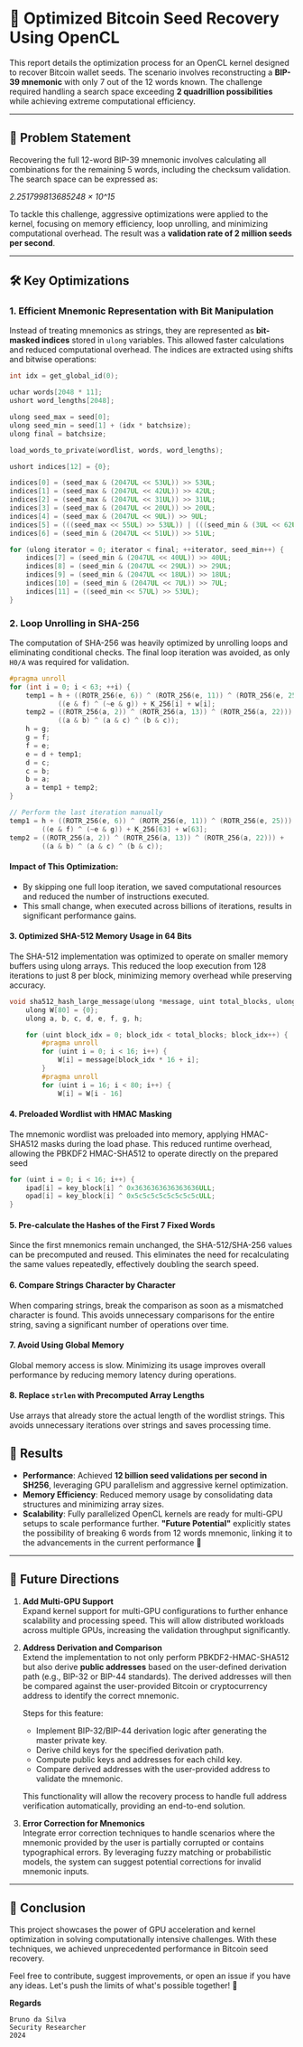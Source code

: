 # 🚀 Optimized Bitcoin Seed Recovery Using OpenCL

This report details the optimization process for an OpenCL kernel designed to recover Bitcoin wallet seeds. The scenario involves reconstructing a **BIP-39 mnemonic** with only 7 out of the 12 words known. The challenge required handling a search space exceeding **2 quadrillion possibilities** while achieving extreme computational efficiency.

---

## 🎯 Problem Statement

Recovering the full 12-word BIP-39 mnemonic involves calculating all combinations for the remaining 5 words, including the checksum validation. The search space can be expressed as:

*2.251799813685248 × 10^15*

To tackle this challenge, aggressive optimizations were applied to the kernel, focusing on memory efficiency, loop unrolling, and minimizing computational overhead. The result was a **validation rate of 2 million seeds per second**.

---

## 🛠️ Key Optimizations

### 1. Efficient Mnemonic Representation with Bit Manipulation

Instead of treating mnemonics as strings, they are represented as **bit-masked indices** stored in `ulong` variables. This allowed faster calculations and reduced computational overhead. The indices are extracted using shifts and bitwise operations:

```c
int idx = get_global_id(0);

uchar words[2048 * 11];
ushort word_lengths[2048];

ulong seed_max = seed[0];
ulong seed_min = seed[1] + (idx * batchsize);
ulong final = batchsize;

load_words_to_private(wordlist, words, word_lengths);

ushort indices[12] = {0};

indices[0] = (seed_max & (2047UL << 53UL)) >> 53UL;
indices[1] = (seed_max & (2047UL << 42UL)) >> 42UL;
indices[2] = (seed_max & (2047UL << 31UL)) >> 31UL;
indices[3] = (seed_max & (2047UL << 20UL)) >> 20UL;
indices[4] = (seed_max & (2047UL << 9UL)) >> 9UL;
indices[5] = (((seed_max << 55UL) >> 53UL)) | (((seed_min & (3UL << 62UL)) >> 62UL));
indices[6] = (seed_min & (2047UL << 51UL)) >> 51UL;

for (ulong iterator = 0; iterator < final; ++iterator, seed_min++) {
    indices[7] = (seed_min & (2047UL << 40UL)) >> 40UL;
    indices[8] = (seed_min & (2047UL << 29UL)) >> 29UL;
    indices[9] = (seed_min & (2047UL << 18UL)) >> 18UL;
    indices[10] = (seed_min & (2047UL << 7UL)) >> 7UL;
    indices[11] = ((seed_min << 57UL) >> 53UL);
}
```

### 2. Loop Unrolling in SHA-256

The computation of SHA-256 was heavily optimized by unrolling loops and eliminating conditional checks. The final loop iteration was avoided, as only `H0/A` was required for validation.

```c
#pragma unroll
for (int i = 0; i < 63; ++i) {
    temp1 = h + ((ROTR_256(e, 6)) ^ (ROTR_256(e, 11)) ^ (ROTR_256(e, 25))) +
            ((e & f) ^ (~e & g)) + K_256[i] + w[i];
    temp2 = ((ROTR_256(a, 2)) ^ (ROTR_256(a, 13)) ^ (ROTR_256(a, 22))) +
            ((a & b) ^ (a & c) ^ (b & c));
    h = g;
    g = f;
    f = e;
    e = d + temp1;
    d = c;
    c = b;
    b = a;
    a = temp1 + temp2;
}

// Perform the last iteration manually
temp1 = h + ((ROTR_256(e, 6)) ^ (ROTR_256(e, 11)) ^ (ROTR_256(e, 25))) +
        ((e & f) ^ (~e & g)) + K_256[63] + w[63];
temp2 = ((ROTR_256(a, 2)) ^ (ROTR_256(a, 13)) ^ (ROTR_256(a, 22))) +
        ((a & b) ^ (a & c) ^ (b & c));
```


#### Impact of This Optimization:

-   By skipping one full loop iteration, we saved computational resources and reduced the number of instructions executed.
-   This small change, when executed across billions of iterations, results in significant performance gains.

#### 3. Optimized SHA-512 Memory Usage in 64 Bits
The SHA-512 implementation was optimized to operate on smaller memory buffers using ulong arrays. This reduced the loop execution from 128 iterations to just 8 per block, minimizing memory overhead while preserving accuracy.


```c
void sha512_hash_large_message(ulong *message, uint total_blocks, ulong *H) {
    ulong W[80] = {0};
    ulong a, b, c, d, e, f, g, h;

    for (uint block_idx = 0; block_idx < total_blocks; block_idx++) {
        #pragma unroll
        for (uint i = 0; i < 16; i++) {
            W[i] = message[block_idx * 16 + i];
        }
        #pragma unroll
        for (uint i = 16; i < 80; i++) {
            W[i] = W[i - 16]
```



#### 4. Preloaded Wordlist with HMAC Masking
The mnemonic wordlist was preloaded into memory, applying HMAC-SHA512 masks during the load phase. This reduced runtime overhead, allowing the PBKDF2 HMAC-SHA512 to operate directly on the prepared seed

```c
for (uint i = 0; i < 16; i++) {
    ipad[i] = key_block[i] ^ 0x3636363636363636ULL;
    opad[i] = key_block[i] ^ 0x5c5c5c5c5c5c5c5cULL;
}
```

#### 5. Pre-calculate the Hashes of the First 7 Fixed Words  
Since the first mnemonics remain unchanged, the SHA-512/SHA-256 values can be precomputed and reused. This eliminates the need for recalculating the same values repeatedly, effectively doubling the search speed.

#### 6. Compare Strings Character by Character  
When comparing strings, break the comparison as soon as a mismatched character is found. This avoids unnecessary comparisons for the entire string, saving a significant number of operations over time.

#### 7. Avoid Using Global Memory  
Global memory access is slow. Minimizing its usage improves overall performance by reducing memory latency during operations.

#### 8. Replace `strlen` with Precomputed Array Lengths  
Use arrays that already store the actual length of the wordlist strings. This avoids unnecessary iterations over strings and saves processing time.




## 🚀 Results

-   **Performance**: Achieved **12 billion seed validations per second in SH256**, leveraging GPU parallelism and aggressive kernel optimization.
-   **Memory Efficiency**: Reduced memory usage by consolidating data structures and minimizing array sizes.
-   **Scalability**: Fully parallelized OpenCL kernels are ready for multi-GPU setups to scale performance further.
**"Future Potential"** explicitly states the possibility of breaking 6 words from 12 words mnemonic, linking it to the advancements in the current performance 👀  
----------


## 🔮 Future Directions

1. **Add Multi-GPU Support**  
   Expand kernel support for multi-GPU configurations to further enhance scalability and processing speed. This will allow distributed workloads across multiple GPUs, increasing the validation throughput significantly.

2. **Address Derivation and Comparison**  
   Extend the implementation to not only perform PBKDF2-HMAC-SHA512 but also derive **public addresses** based on the user-defined derivation path (e.g., BIP-32 or BIP-44 standards). The derived addresses will then be compared against the user-provided Bitcoin or cryptocurrency address to identify the correct mnemonic.

   Steps for this feature:
   - Implement BIP-32/BIP-44 derivation logic after generating the master private key.
   - Derive child keys for the specified derivation path.
   - Compute public keys and addresses for each child key.
   - Compare derived addresses with the user-provided address to validate the mnemonic.

   This functionality will allow the recovery process to handle full address verification automatically, providing an end-to-end solution.

3. **Error Correction for Mnemonics**  
   Integrate error correction techniques to handle scenarios where the mnemonic provided by the user is partially corrupted or contains typographical errors. By leveraging fuzzy matching or probabilistic models, the system can suggest potential corrections for invalid mnemonic inputs.


----------

## 🌟 Conclusion

This project showcases the power of GPU acceleration and kernel optimization in solving computationally intensive challenges. With these techniques, we achieved unprecedented performance in Bitcoin seed recovery.

Feel free to contribute, suggest improvements, or open an issue if you have any ideas. Let's push the limits of what's possible together! 🚀


**Regards**


    Bruno da Silva
    Security Researcher
    2024

